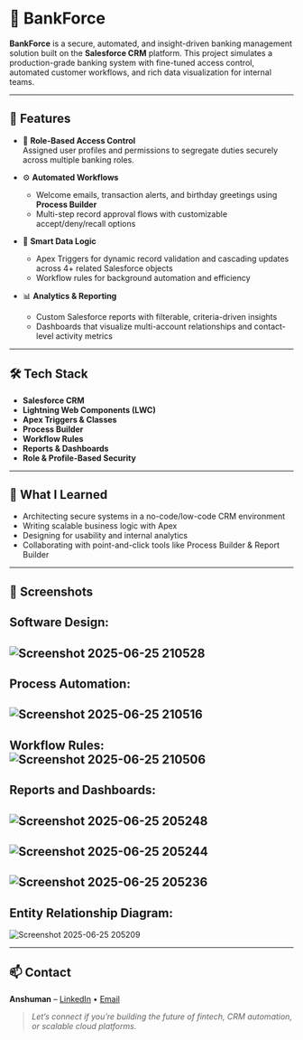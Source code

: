 # 💼 BankForce

**BankForce** is a secure, automated, and insight-driven banking management solution built on the **Salesforce CRM** platform. This project simulates a production-grade banking system with fine-tuned access control, automated customer workflows, and rich data visualization for internal teams.

---

## 🚀 Features

- 🔐 **Role-Based Access Control**  
  Assigned user profiles and permissions to segregate duties securely across multiple banking roles.

- ⚙️ **Automated Workflows**  
  - Welcome emails, transaction alerts, and birthday greetings using **Process Builder**  
  - Multi-step record approval flows with customizable accept/deny/recall options

- 🧠 **Smart Data Logic**  
  - Apex Triggers for dynamic record validation and cascading updates across 4+ related Salesforce objects  
  - Workflow rules for background automation and efficiency

- 📊 **Analytics & Reporting**  
  - Custom Salesforce reports with filterable, criteria-driven insights  
  - Dashboards that visualize multi-account relationships and contact-level activity metrics

---

## 🛠️ Tech Stack

- **Salesforce CRM**
- **Lightning Web Components (LWC)**
- **Apex Triggers & Classes**
- **Process Builder**
- **Workflow Rules**
- **Reports & Dashboards**
- **Role & Profile-Based Security**

---

## 🧠 What I Learned

- Architecting secure systems in a no-code/low-code CRM environment  
- Writing scalable business logic with Apex  
- Designing for usability and internal analytics  
- Collaborating with point-and-click tools like Process Builder & Report Builder

---

## 📸 Screenshots
Software Design:
-
![Screenshot 2025-06-25 210528](https://github.com/user-attachments/assets/d6da8230-ed93-4389-a71d-187dba4f8966)
--
Process Automation:
-
![Screenshot 2025-06-25 210516](https://github.com/user-attachments/assets/1329a0bf-698b-4311-85f4-142ab8b501ad)
--
Workflow Rules:
![Screenshot 2025-06-25 210506](https://github.com/user-attachments/assets/2facc909-b9bf-4629-9017-6e71bbea4591)
--
Reports and Dashboards:
-
![Screenshot 2025-06-25 205248](https://github.com/user-attachments/assets/0df8e2e3-6819-41c4-8190-1dd01311abf4)
-
![Screenshot 2025-06-25 205244](https://github.com/user-attachments/assets/e2eb41c2-7eba-4e5c-b70c-efae3ebe11d9)
-
![Screenshot 2025-06-25 205236](https://github.com/user-attachments/assets/be75c566-923c-4fd4-96c1-48d28075dbcd)
--
Entity Relationship Diagram:
-
![Screenshot 2025-06-25 205209](https://github.com/user-attachments/assets/053e6e26-a2fb-4785-a7e0-916bb3ea8883)

---

## 📫 Contact

**Anshuman** – [LinkedIn](#www.linkedin.com/in/anshuman-naithani/) • [Email](#anshumannaithani7@gmail.com)

> _Let’s connect if you’re building the future of fintech, CRM automation, or scalable cloud platforms._
